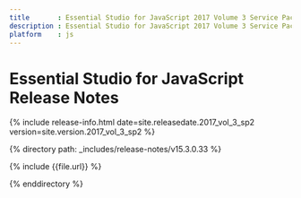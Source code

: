 ```yaml
---
title 		: Essential Studio for JavaScript 2017 Volume 3 Service Pack 2 Release Notes
description : Essential Studio for JavaScript 2017 Volume 3 Service Pack 2 Release Notes
platform 	: js
---
```


# Essential Studio for JavaScript Release Notes

{% include release-info.html date=site.releasedate.2017_vol_3_sp2 version=site.version.2017_vol_3_sp2 %} 

{% directory path: _includes/release-notes/v15.3.0.33  %}

{% include {{file.url}} %}

{% enddirectory %}